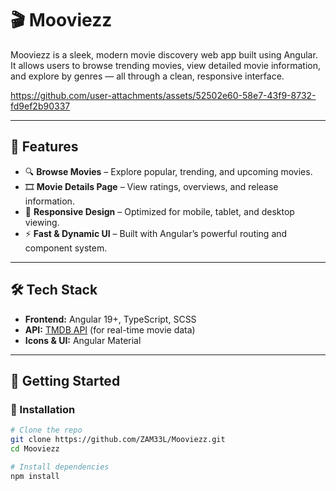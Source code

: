 # 🎬 Mooviezz

Mooviezz is a sleek, modern movie discovery web app built using Angular. It allows users to browse trending movies, view detailed movie information, and explore by genres — all through a clean, responsive interface.


https://github.com/user-attachments/assets/52502e60-58e7-43f9-8732-fd9ef2b90337


---

## 🌟 Features

- 🔍 **Browse Movies** – Explore popular, trending, and upcoming movies.
- 🎞️ **Movie Details Page** – View ratings, overviews, and release information.
- 📱 **Responsive Design** – Optimized for mobile, tablet, and desktop viewing.
- ⚡ **Fast & Dynamic UI** – Built with Angular’s powerful routing and component system.

---

## 🛠️ Tech Stack

- **Frontend:** Angular 19+, TypeScript, SCSS
- **API:** [TMDB API](https://www.themoviedb.org/documentation/api) (for real-time movie data)
- **Icons & UI:** Angular Material

---

## 🚀 Getting Started

### 🔧 Installation

```bash
# Clone the repo
git clone https://github.com/ZAM33L/Mooviezz.git
cd Mooviezz

# Install dependencies
npm install

